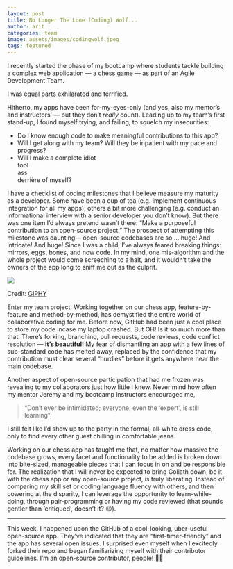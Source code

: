 ```yaml
---
layout: post
title: No Longer The Lone (Coding) Wolf...
author: arit
categories: team
image: assets/images/codingwolf.jpeg
tags: featured
---
```


I recently started the phase of my bootcamp where students tackle building a complex web application — a chess game — as part of an Agile Development Team.

I was equal parts exhilarated and terrified.

Hitherto, my apps have been for-my-eyes-only (and yes, also my mentor’s and instructors’ — but they don’t  _really_  count). Leading up to my team’s first stand-up, I found myself trying, and failing, to squelch my insecurities:

-   Do I know enough code to make meaningful contributions to this app?
-   Will I get along with my team? Will they be inpatient with my pace and progress?
-   Will I make a complete idiot  
    fool  
    ass  
    derrière of myself?  
    

I have a checklist of coding milestones that I believe measure my maturity as a developer. Some have been a cup of tea (e.g. implement continuous integration for all my apps); others a bit more challenging (e.g. conduct an informational interview with a senior developer you don’t know). But there was one item I’d always pretend wasn’t there: “Make a purposeful contribution to an open-source project.” The prospect of attempting this milestone was daunting— open-source codebases are so … huge! And intricate! And huge! Since I was a child, I’ve always feared breaking things: mirrors, eggs, bones, and now code. In my mind, one mis-algorithm and the whole project would come screeching to a halt, and it wouldn’t take the owners of the app long to sniff me out as the culprit.

![](https://miro.medium.com/max/640/1*zfurDlzUpxvYjplxuu0D4g.gif)

Credit:  [GIPHY](https://giphy.com/gifs/5Zesu5VPNGJlm)

Enter my team project. Working together on our chess app, feature-by-feature and method-by-method, has demystified the entire world of collaborative coding for me. Before now, GitHub had been just a cool place to store my code incase my laptop crashed. But OH! Is it so much more than that! There’s forking, branching, pull requests, code reviews, code conflict resolution —  **it’s beautiful!**  My fear of dismantling an app with a few lines of sub-standard code has melted away, replaced by the confidence that my contribution must clear several “hurdles” before it gets anywhere near the main codebase.

Another aspect of open-source participation that had me frozen was revealing to my collaborators just how little I knew. Never mind how often my mentor Jeremy and my bootcamp instructors encouraged me,

> “Don’t ever be intimidated; everyone, even the ‘expert’, is still learning”;

I still felt like I’d show up to the party in the formal, all-white dress code, only to find every other guest chilling in comfortable jeans.

Working on our chess app has taught me that, no matter how massive the codebase grows, every facet and functionality to be added is broken down into bite-sized, manageable pieces that I can focus in on and be responsible for. The realization that I will never be expected to bring Goliath down, be it with the chess app or any open-source project, is truly liberating. Instead of comparing my skill set or coding language fluency with others, and then cowering at the disparity, I can leverage the opportunity to learn-while-doing, through pair-programming or having my code reviewed (that sounds gentler than ‘critiqued’, doesn’t it? 😉).

----------

This week, I happened upon the GitHub of a cool-looking, uber-useful open-source app. They’ve indicated that they are “first-timer-friendly” and the app has several open issues. I surprised even myself when I excitedly forked their repo and began familiarizing myself with their contributor guidelines. I’m an open-source contributor, people! 💃🏾